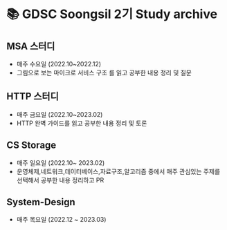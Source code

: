 # 📚 GDSC Soongsil 2기 Study archive  

## MSA 스터디

- 매주 수요일 (2022.10~2022.12)
- 그림으로 보는 마이크로 서비스 구조 를 읽고 공부한 내용 정리 및 질문 

## HTTP 스터디

- 매주 금요일 (2022.10~2023.02)
- HTTP 완벽 가이드를 읽고 공부한 내용 정리 및 토론 

## CS Storage

- 매주 일요일 (2022.10~ 2023.02)
- 운영체제,네트워크,데이터베이스,자료구조,알고리즘 중에서 매주 관심있는 주제를 선택해서 공부한 내용 정리하고 PR

## System-Design
- 매주 목요일 (2022.12 ~ 2023.03)